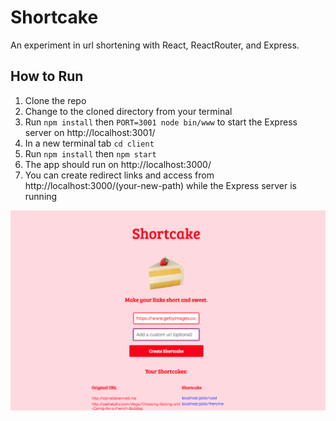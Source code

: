 # Shortcake

An experiment in url shortening with React, ReactRouter, and Express.

## How to Run

1. Clone the repo
2. Change to the cloned directory from your terminal
3. Run ```npm install``` then ```PORT=3001 node bin/www``` to start the Express server on http://localhost:3001/
4. In a new terminal tab ```cd client```
5. Run ```npm install``` then ```npm start```
6. The app should run on http://localhost:3000/
7. You can create redirect links and access from http://localhost:3000/(your-new-path) while the Express server is running

![Screenshot](newscreenshot.png)
